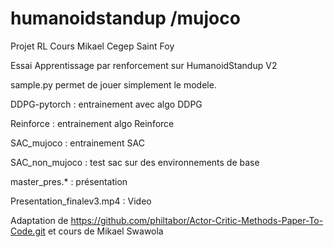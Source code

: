 # humanoidstandup /mujoco
Projet RL Cours Mikael
Cegep Saint Foy

Essai Apprentissage par renforcement sur HumanoidStandup V2

sample.py permet de jouer simplement le modele.

DDPG-pytorch : entrainement avec algo DDPG

Reinforce : entrainement algo Reinforce

SAC_mujoco : entrainement SAC

SAC_non_mujoco : test sac sur des environnements de base

master_pres.* : présentation

Presentation_finalev3.mp4 : Video


Adaptation de https://github.com/philtabor/Actor-Critic-Methods-Paper-To-Code.git et cours de Mikael Swawola
